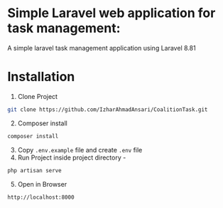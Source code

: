 # Simple Laravel web application for task management:

A simple laravel task management application using Laravel 8.81

# Installation 

1. Clone Project
````sh
git clone https://github.com/IzharAhmadAnsari/CoalitionTask.git
````
2. Composer install
````sh
composer install
````
3. Copy `.env.example` file and create `.env` file
4. Run Project inside project directory - 
````sh
php artisan serve
````
5. Open in Browser 
````sh
http://localhost:8000
````
